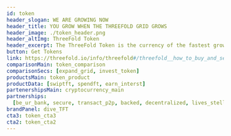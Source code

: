 ```yaml
---
id: token
header_slogan: WE ARE GROWING NOW
header_title: YOU GROW WHEN THE THREEFOLD GRID GROWS
header_image: ./token_header.png
header_altImg: ThreeFold Token
header_excerpt: The ThreeFold Token is the currency of the fastest growing P2P internet network on the planet. The perfect time to get involved in our growth is now.
button: Get Tokens
link: https://threefold.io/info/threefold#/threefold__how_to_buy_and_sell
comparisonMain: token_comparison
comparisonSecs: [expand_grid, invest_token]
productsMain: token_product
productData: [swiptft, spendft, earn_interst]
partenershipsMain: cryptocurrency_main
partnerships:
  [be_ur_bank, secure, transact_p2p, backed, decentralized, lives_stellar]
brandPanel: dive_TFT
cta3: token_cta3
cta2: token_cta2
---
```

